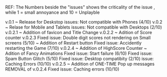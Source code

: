 REF: The Numbers beside the "issues" shows the criticality of the issue , while 1 = small annoyance and 10 = Unplayble 

v.0.1
~ Release for Deskstop 
issues: Not compatible with Phones (4/10)
v.0.2 
~ Relase for Mobile and Tablets
issues: Not compatible with Desktops (2/10)
v.0.2.1
~ Addition of favicon and Title Change
v.0.2.2
~ Adition of Score counter
v.0.2.3
Fixed issue: Double digit scores not rendering on Small screens (5/10)
~ Addition of Restart button 
Fixed issue: Accidently restarting the Game (7/10)
v.0.2.4
~ Addition of HighScore Counter
~ Adition of Fancy Animations
Fixed issue: Start failure (6/10)
Fixed issue: Spam Button Glitch (5/10)
Fixed issue: Desktop compatibity (2/10)
issue: Caching Errors (10/10)
v.0.2.5
~ Addition of ONE-TIME Pop up messages
REMOVAL of v.0.2.4
Fixed issue: Caching errors (10/10)
